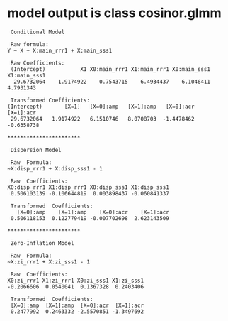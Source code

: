 # model output is class cosinor.glmm

    
     Conditional Model 
    
     Raw formula: 
    Y ~ X + X:main_rrr1 + X:main_sss1 
    
     Raw Coefficients: 
     (Intercept)           X1 X0:main_rrr1 X1:main_rrr1 X0:main_sss1 X1:main_sss1 
      29.6732064    1.9174922    0.7543715    6.4934437    6.1046411    4.7931343 
    
     Transformed Coefficients: 
    (Intercept)       [X=1]   [X=0]:amp   [X=1]:amp   [X=0]:acr   [X=1]:acr 
     29.6732064   1.9174922   6.1510746   8.0708703  -1.4478462  -0.6358738 
    
    ***********************
    
     Dispersion Model 
    
     Raw  Formula: 
    ~X:disp_rrr1 + X:disp_sss1 - 1 
    
     Raw  Coefficients: 
    X0:disp_rrr1 X1:disp_rrr1 X0:disp_sss1 X1:disp_sss1 
     0.506103139 -0.106644819  0.003898437 -0.060841337 
    
     Transformed  Coefficients: 
       [X=0]:amp    [X=1]:amp    [X=0]:acr    [X=1]:acr 
     0.506118153  0.122779419 -0.007702698  2.623143509 
    
    ***********************
    
     Zero-Inflation Model 
    
     Raw  Formula: 
    ~X:zi_rrr1 + X:zi_sss1 - 1 
    
     Raw  Coefficients: 
    X0:zi_rrr1 X1:zi_rrr1 X0:zi_sss1 X1:zi_sss1 
    -0.2066606  0.0540041  0.1367328  0.2403406 
    
     Transformed  Coefficients: 
     [X=0]:amp  [X=1]:amp  [X=0]:acr  [X=1]:acr 
     0.2477992  0.2463332 -2.5570851 -1.3497692 

